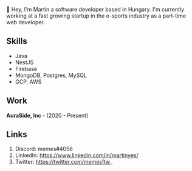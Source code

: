 👋 Hey, I'm Martin a software developer based in Hungary. I'm currently working at a fast growing startup in the e-sports industry as a part-time web developer.

## Skills
- Java
- NestJS
- Firebase
- MongoDB, Postgres, MySQL
- GCP, AWS

## Work

<b>AuraSide, Inc</b> - (2020 - Present)

## Links
1. Discord: memes#4056
2. LinkedIn: https://www.linkedin.com/in/martinyes/
3. Twitter: https://twitter.com/memesftw_
